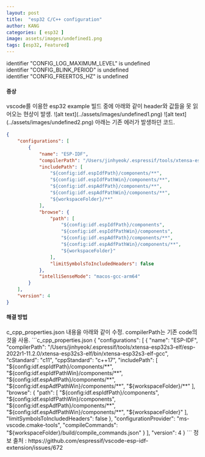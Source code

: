 ```yaml
---
layout: post
title:  "esp32 C/C++ configuration"
author: KANG
categories: [ esp32 ]
image: assets/images/undefined1.png
tags: [esp32, Featured]
---
```


identifier "CONFIG_LOG_MAXIMUM_LEVEL" is undefined  
identifier "CONFIG_BLINK_PERIOD" is undefined  
identifier "CONFIG_FREERTOS_HZ" is undefined  
  
    

#### 증상  
<span style="font-size:11pt"> 
vscode를 이용한 esp32 example 빌드 중에 아래와 같이 header와 값들을 못 읽어오는 현상이 발생.  
</span>
![alt text](../assets/images/undefined1.png)  
![alt text](../assets/images/undefined2.png)  
<span style="font-size:11pt"> 
아래는 기존 에러가 발생하던 코드.
</span>
  
```c_cpp_properties.json
{
    "configurations": [
        {
            "name": "ESP-IDF",
            "compilerPath": "/Users/jinhyeok/.espressif/tools/xtensa-esp32s3-elf/esp-2022r1-11.2.0/xtensa-esp32s3-elf/bin/xtensa-esp32s3-elf-gcc",
            "includePath": [
                "${config:idf.espIdfPath}/components/**",
                "${config:idf.espIdfPathWin}/components/**",
                "${config:idf.espAdfPath}/components/**",
                "${config:idf.espAdfPathWin}/components/**",
                "${workspaceFolder}/**"
            ],
            "browse": {
                "path": [
                    "${config:idf.espIdfPath}/components",
                    "${config:idf.espIdfPathWin}/components",
                    "${config:idf.espAdfPath}/components/**",
                    "${config:idf.espAdfPathWin}/components/**",
                    "${workspaceFolder}"
                ],
                "limitSymbolsToIncludedHeaders": false
            },
            "intelliSenseMode": "macos-gcc-arm64"
        }
    ],
    "version": 4
}
```

#### 해결 방법  
<span style="font-size:11pt">
c_cpp_properties.json 내용을 아래와 같이 수정.  
compilerPath는 기존 code의 것을 사용.
</span>
```c_cpp_properties.json
{
    "configurations": [
      {
        "name": "ESP-IDF",
        "compilerPath": "/Users/jinhyeok/.espressif/tools/xtensa-esp32s3-elf/esp-2022r1-11.2.0/xtensa-esp32s3-elf/bin/xtensa-esp32s3-elf-gcc",
        "cStandard": "c11",
        "cppStandard": "c++17",
        "includePath": [
          "${config:idf.espIdfPath}/components/**",
          "${config:idf.espIdfPathWin}/components/**",
          "${config:idf.espAdfPath}/components/**",
          "${config:idf.espAdfPathWin}/components/**",
          "${workspaceFolder}/**"
        ],
        "browse": {
          "path": [
            "${config:idf.espIdfPath}/components",
            "${config:idf.espIdfPathWin}/components",
            "${config:idf.espAdfPath}/components/**",
            "${config:idf.espAdfPathWin}/components/**",
            "${workspaceFolder}"
          ],
          "limitSymbolsToIncludedHeaders": false
        },
        "configurationProvider": "ms-vscode.cmake-tools",
        "compileCommands": "${workspaceFolder}/build/compile_commands.json"
      }
    ],
    "version": 4
  }
```

<span style="font-size:11pt">
정보 출처 : https://github.com/espressif/vscode-esp-idf-extension/issues/672
</span>
